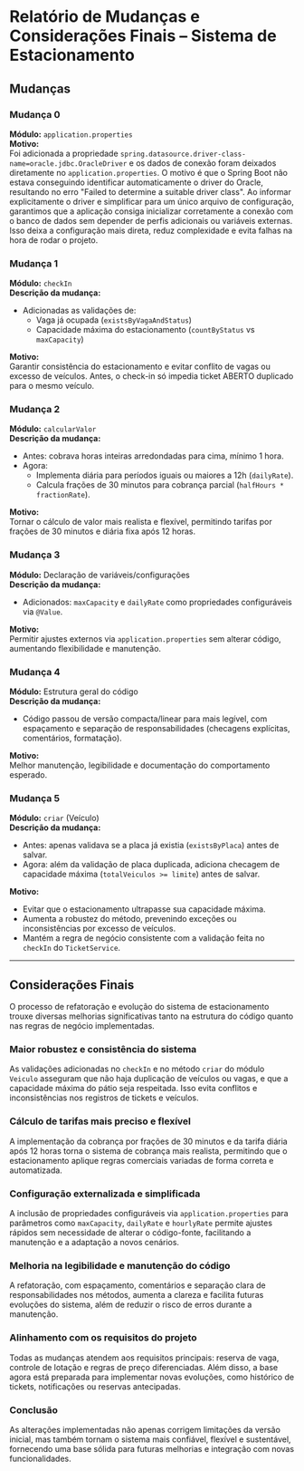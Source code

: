 # Relatório de Mudanças e Considerações Finais – Sistema de Estacionamento

## Mudanças

### Mudança 0
**Módulo:** `application.properties`  
**Motivo:**  
Foi adicionada a propriedade `spring.datasource.driver-class-name=oracle.jdbc.OracleDriver` e os dados de conexão foram deixados diretamente no `application.properties`. O motivo é que o Spring Boot não estava conseguindo identificar automaticamente o driver do Oracle, resultando no erro "Failed to determine a suitable driver class". Ao informar explicitamente o driver e simplificar para um único arquivo de configuração, garantimos que a aplicação consiga inicializar corretamente a conexão com o banco de dados sem depender de perfis adicionais ou variáveis externas. Isso deixa a configuração mais direta, reduz complexidade e evita falhas na hora de rodar o projeto.

### Mudança 1
**Módulo:** `checkIn`  
**Descrição da mudança:**  
- Adicionadas as validações de:
  - Vaga já ocupada (`existsByVagaAndStatus`)  
  - Capacidade máxima do estacionamento (`countByStatus` vs `maxCapacity`)  

**Motivo:**  
Garantir consistência do estacionamento e evitar conflito de vagas ou excesso de veículos. Antes, o check-in só impedia ticket ABERTO duplicado para o mesmo veículo.

### Mudança 2
**Módulo:** `calcularValor`  
**Descrição da mudança:**  
- Antes: cobrava horas inteiras arredondadas para cima, mínimo 1 hora.  
- Agora:  
  - Implementa diária para períodos iguais ou maiores a 12h (`dailyRate`).  
  - Calcula frações de 30 minutos para cobrança parcial (`halfHours * fractionRate`).  

**Motivo:**  
Tornar o cálculo de valor mais realista e flexível, permitindo tarifas por frações de 30 minutos e diária fixa após 12 horas.

### Mudança 3
**Módulo:** Declaração de variáveis/configurações  
**Descrição da mudança:**  
- Adicionados: `maxCapacity` e `dailyRate` como propriedades configuráveis via `@Value`.  

**Motivo:**  
Permitir ajustes externos via `application.properties` sem alterar código, aumentando flexibilidade e manutenção.

### Mudança 4
**Módulo:** Estrutura geral do código  
**Descrição da mudança:**  
- Código passou de versão compacta/linear para mais legível, com espaçamento e separação de responsabilidades (checagens explícitas, comentários, formatação).  

**Motivo:**  
Melhor manutenção, legibilidade e documentação do comportamento esperado.

### Mudança 5
**Módulo:** `criar` (Veículo)  
**Descrição da mudança:**  
- Antes: apenas validava se a placa já existia (`existsByPlaca`) antes de salvar.  
- Agora: além da validação de placa duplicada, adiciona checagem de capacidade máxima (`totalVeiculos >= limite`) antes de salvar.  

**Motivo:**  
- Evitar que o estacionamento ultrapasse sua capacidade máxima.  
- Aumenta a robustez do método, prevenindo exceções ou inconsistências por excesso de veículos.  
- Mantém a regra de negócio consistente com a validação feita no `checkIn` do `TicketService`.

---

## Considerações Finais

O processo de refatoração e evolução do sistema de estacionamento trouxe diversas melhorias significativas tanto na estrutura do código quanto nas regras de negócio implementadas.

### Maior robustez e consistência do sistema
As validações adicionadas no `checkIn` e no método `criar` do módulo `Veiculo` asseguram que não haja duplicação de veículos ou vagas, e que a capacidade máxima do pátio seja respeitada. Isso evita conflitos e inconsistências nos registros de tickets e veículos.

### Cálculo de tarifas mais preciso e flexível
A implementação da cobrança por frações de 30 minutos e da tarifa diária após 12 horas torna o sistema de cobrança mais realista, permitindo que o estacionamento aplique regras comerciais variadas de forma correta e automatizada.

### Configuração externalizada e simplificada
A inclusão de propriedades configuráveis via `application.properties` para parâmetros como `maxCapacity`, `dailyRate` e `hourlyRate` permite ajustes rápidos sem necessidade de alterar o código-fonte, facilitando a manutenção e a adaptação a novos cenários.

### Melhoria na legibilidade e manutenção do código
A refatoração, com espaçamento, comentários e separação clara de responsabilidades nos métodos, aumenta a clareza e facilita futuras evoluções do sistema, além de reduzir o risco de erros durante a manutenção.

### Alinhamento com os requisitos do projeto
Todas as mudanças atendem aos requisitos principais: reserva de vaga, controle de lotação e regras de preço diferenciadas. Além disso, a base agora está preparada para implementar novas evoluções, como histórico de tickets, notificações ou reservas antecipadas.

### Conclusão
As alterações implementadas não apenas corrigem limitações da versão inicial, mas também tornam o sistema mais confiável, flexível e sustentável, fornecendo uma base sólida para futuras melhorias e integração com novas funcionalidades.
